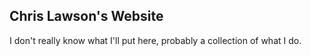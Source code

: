 ## Chris Lawson's Website

I don't really know what I'll put here, probably a collection of what I do.
